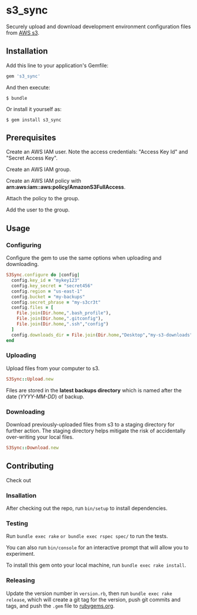 # s3_sync

Securely upload and download development environment configuration files from [AWS s3](http://aws.amazon.com/s3).

## Installation

Add this line to your application's Gemfile:

```ruby
gem 's3_sync'
```

And then execute:

    $ bundle

Or install it yourself as:

    $ gem install s3_sync

## Prerequisites

Create an AWS IAM user. Note the access credentials: "Access Key Id" and "Secret Access Key".

Create an AWS IAM group.

Create an AWS IAM policy with **arn:aws:iam::aws:policy/AmazonS3FullAccess**.

Attach the policy to the group.

Add the user to the group.

## Usage

### Configuring

Configure the gem to use the same options when uploading and downloading.

```` rb
S3Sync.configure do |config|
  config.key_id = "mykey123"
  config.key_secret = "secret456"
  config.region = "us-east-1"
  config.bucket = "my-backups"
  config.secret_phrase = "my-s3cr3t"
  config.files = [
    File.join(Dir.home,".bash_profile"),
    File.join(Dir.home,".gitconfig"),
    File.join(Dir.home,".ssh","config")
  ]
  config.downloads_dir = File.join(Dir.home,"Desktop","my-s3-downloads")
end
````

### Uploading

Upload files from your computer to s3.

```` rb
S3Sync::Upload.new
````

Files are stored in the **latest backups directory** which is named after the date (*YYYY-MM-DD*) of backup.

### Downloading

Download previously-uploaded files from s3 to a staging directory for further action. The staging directory helps mitigate the risk of accidentally over-writing your local files.

```` rb
S3Sync::Download.new
````

## Contributing

Check out

### Insallation

After checking out the repo, run `bin/setup` to install dependencies.

### Testing

Run `bundle exec rake` `or bundle exec rspec spec/` to run the tests.

You can also run `bin/console` for an interactive prompt that will allow you to experiment.

To install this gem onto your local machine, run `bundle exec rake install`.

### Releasing

Update the version number in `version.rb`, then run `bundle exec rake release`, which will create a git tag for the version, push git commits and tags, and push the `.gem` file to [rubygems.org](https://rubygems.org).
